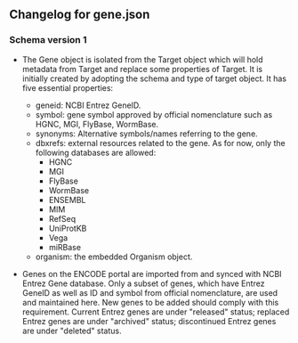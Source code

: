 ## Changelog for gene.json

### Schema version 1

* The Gene object is isolated from the Target object which will hold metadata from Target and replace some properties of Target. It is initially created by adopting the schema and type of target object. It has five essential properties:
  - geneid: NCBI Entrez GeneID.
  - symbol: gene symbol approved by official nomenclature such as HGNC, MGI, FlyBase, WormBase.
  - synonyms: Alternative symbols/names referring to the gene.
  - dbxrefs: external resources related to the gene. As for now, only the following databases are allowed:
    * HGNC
    * MGI
    * FlyBase
    * WormBase
    * ENSEMBL
    * MIM
    * RefSeq
    * UniProtKB
    * Vega
    * miRBase
  - organism: the embedded Organism object.

* Genes on the ENCODE portal are imported from and synced with NCBI Entrez Gene database. Only a subset of genes, which have Entrez GeneID as well as ID and symbol from official nomenclature, are used and maintained here. New genes to be added should comply with this requirement. Current Entrez genes are under "released" status; replaced Entrez genes are under "archived" status; discontinued Entrez genes are under "deleted" status.
